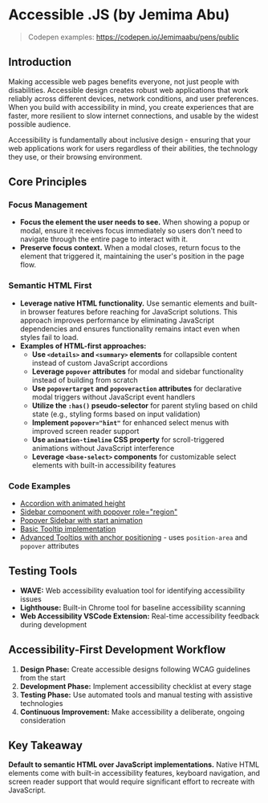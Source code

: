 # Accessible .JS (by Jemima Abu)

> Codepen examples: https://codepen.io/Jemimaabu/pens/public

## Introduction

Making accessible web pages benefits everyone, not just people with disabilities. Accessible design creates robust web applications that work reliably across different devices, network conditions, and user preferences. When you build with accessibility in mind, you create experiences that are faster, more resilient to slow internet connections, and usable by the widest possible audience.

Accessibility is fundamentally about inclusive design - ensuring that your web applications work for users regardless of their abilities, the technology they use, or their browsing environment.

## Core Principles

### Focus Management
- **Focus the element the user needs to see.** When showing a popup or modal, ensure it receives focus immediately so users don't need to navigate through the entire page to interact with it.
- **Preserve focus context.** When a modal closes, return focus to the element that triggered it, maintaining the user's position in the page flow.

### Semantic HTML First
- **Leverage native HTML functionality.** Use semantic elements and built-in browser features before reaching for JavaScript solutions. This approach improves performance by eliminating JavaScript dependencies and ensures functionality remains intact even when styles fail to load.
- **Examples of HTML-first approaches:**
    - **Use `<details>` and `<summary>` elements** for collapsible content instead of custom JavaScript accordions
    - **Leverage `popover` attributes** for modal and sidebar functionality instead of building from scratch
    - **Use `popovertarget` and `popoveraction` attributes** for declarative modal triggers without JavaScript event handlers
    - **Utilize the `:has()` pseudo-selector** for parent styling based on child state (e.g., styling forms based on input validation)
    - **Implement `popover="hint"`** for enhanced select menus with improved screen reader support
    - **Use `animation-timeline` CSS property** for scroll-triggered animations without JavaScript interference
    - **Leverage `<base-select>` components** for customizable select elements with built-in accessibility features

### Code Examples

- [Accordion with animated height](https://codepen.io/Jemimaabu/pen/vEYRbRy)
- [Sidebar component with popover role="region"](https://codepen.io/Jemimaabu/pen/vEOdKgJ)
- [Popover Sidebar with start animation](https://codepen.io/Jemimaabu/pen/bNdLeRm)
- [Basic Tooltip implementation](https://codepen.io/Jemimaabu/pen/zxGRoqm)
- [Advanced Tooltips with anchor positioning](https://codepen.io/Jemimaabu/pen/myJXxYj) - uses `position-area` and `popover` attributes




## Testing Tools

- **WAVE:** Web accessibility evaluation tool for identifying accessibility issues
- **Lighthouse:** Built-in Chrome tool for baseline accessibility scanning
- **Web Accessibility VSCode Extension:** Real-time accessibility feedback during development

## Accessibility-First Development Workflow

1. **Design Phase:** Create accessible designs following WCAG guidelines from the start
2. **Development Phase:** Implement accessibility checklist at every stage
3. **Testing Phase:** Use automated tools and manual testing with assistive technologies
4. **Continuous Improvement:** Make accessibility a deliberate, ongoing consideration

## Key Takeaway

**Default to semantic HTML over JavaScript implementations.** Native HTML elements come with built-in accessibility features, keyboard navigation, and screen reader support that would require significant effort to recreate with JavaScript.